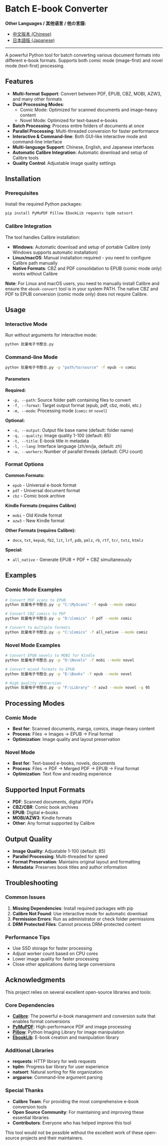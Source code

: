 # Batch E-book Converter

**Other Languages / 其他语言 / 他の言語:**
- [中文版本 (Chinese)](docx/README_中文.md)
- [日本語版 (Japanese)](docx/README_日本語.md)

---

A powerful Python tool for batch converting various document formats into different e-book formats. Supports both comic mode (image-first) and novel mode (text-first) processing.

## Features

- **Multi-format Support**: Convert between PDF, EPUB, CBZ, MOBI, AZW3, and many other formats
- **Dual Processing Modes**: 
  - Comic Mode: Optimized for scanned documents and image-heavy content
  - Novel Mode: Optimized for text-based e-books
- **Batch Processing**: Process entire folders of documents at once
- **Parallel Processing**: Multi-threaded conversion for faster performance
- **Interactive & Command-line**: Both GUI-like interactive mode and command-line interface
- **Multi-language Support**: Chinese, English, and Japanese interfaces
- **Automatic Calibre Integration**: Automatic download and setup of Calibre tools
- **Quality Control**: Adjustable image quality settings

## Installation

### Prerequisites

Install the required Python packages:

```bash
pip install PyMuPDF Pillow EbookLib requests tqdm natsort
```

### Calibre Integration

The tool handles Calibre installation:
- **Windows**: Automatic download and setup of portable Calibre (only Windows supports automatic installation)
- **Linux/macOS**: Manual installation required - you need to configure Calibre path manually
- **Native Formats**: CBZ and PDF consolidation to EPUB (comic mode only) works without Calibre

**Note**: For Linux and macOS users, you need to manually install Calibre and ensure the `ebook-convert` tool is in your system PATH. The native CBZ and PDF to EPUB conversion (comic mode only) does not require Calibre.

## Usage

### Interactive Mode

Run without arguments for interactive mode:

```bash
python 批量电子书整合.py
```

### Command-line Mode

```bash
python 批量电子书整合.py -p "path/to/source" -f epub -m comic
```

#### Parameters

**Required:**
- `-p, --path`: Source folder path containing files to convert
- `-f, --format`: Target output format (epub, pdf, cbz, mobi, etc.)
- `-m, --mode`: Processing mode (`comic` or `novel`)

**Optional:**
- `-o, --output`: Output file base name (default: folder name)
- `-q, --quality`: Image quality 1-100 (default: 85)
- `-t, --title`: E-book title in metadata
- `-l, --lang`: Interface language (zh/en/ja, default: zh)
- `-w, --workers`: Number of parallel threads (default: CPU count)

### Format Options

**Common Formats:**
- `epub` - Universal e-book format
- `pdf` - Universal document format  
- `cbz` - Comic book archive

**Kindle Formats:(requires Calibre)**
- `mobi` - Old Kindle format
- `azw3` - New Kindle format

**Other Formats (requires Calibre):**
- `docx`, `txt`, `kepub`, `fb2`, `lit`, `lrf`, `pdb`, `pmlz`, `rb`, `rtf`, `tcr`, `txtz`, `htmlz`

**Special:**
- `all_native` - Generate EPUB + PDF + CBZ simultaneously

## Examples

### Comic Mode Examples

```bash
# Convert PDF scans to EPUB
python 批量电子书整合.py -p "C:\MyScans" -f epub --mode comic

# Convert CBZ comics to PDF
python 批量电子书整合.py -p "D:\Comics" -f pdf --mode comic

# Convert to multiple formats
python 批量电子书整合.py -p "C:\Comics" -f all_native --mode comic
```

### Novel Mode Examples

```bash
# Convert EPUB novels to MOBI for Kindle
python 批量电子书整合.py -p "D:\Novels" -f mobi --mode novel

# Convert mixed formats to EPUB
python 批量电子书整合.py -p "E:\Books" -f epub --mode novel

# High quality conversion
python 批量电子书整合.py -p "F:\Library" -f azw3 --mode novel -q 95
```

## Processing Modes

### Comic Mode
- **Best for**: Scanned documents, manga, comics, image-heavy content
- **Process**: Files → Images → EPUB → Final format
- **Optimization**: Image quality and layout preservation

### Novel Mode  
- **Best for**: Text-based e-books, novels, documents
- **Process**: Files → PDF → Merged PDF → EPUB → Final format
- **Optimization**: Text flow and reading experience

## Supported Input Formats

- **PDF**: Scanned documents, digital PDFs
- **CBZ/CBR**: Comic book archives
- **EPUB**: Digital e-books
- **MOBI/AZW3**: Kindle formats
- **Other**: Any format supported by Calibre

## Output Quality

- **Image Quality**: Adjustable 1-100 (default: 85)
- **Parallel Processing**: Multi-threaded for speed
- **Format Preservation**: Maintains original layout and formatting
- **Metadata**: Preserves book titles and author information

## Troubleshooting

### Common Issues

1. **Missing Dependencies**: Install required packages with pip
2. **Calibre Not Found**: Use interactive mode for automatic download
3. **Permission Errors**: Run as administrator or check folder permissions
4. **DRM Protected Files**: Cannot process DRM-protected content

### Performance Tips

- Use SSD storage for faster processing
- Adjust worker count based on CPU cores
- Lower image quality for faster processing
- Close other applications during large conversions

## Acknowledgments

This project relies on several excellent open-source libraries and tools:

### Core Dependencies
- **[Calibre](https://calibre-ebook.com/)**: The powerful e-book management and conversion suite that enables format conversions
- **[PyMuPDF](https://pymupdf.readthedocs.io/)**: High-performance PDF and image processing
- **[Pillow](https://python-pillow.org/)**: Python Imaging Library for image manipulation
- **[EbookLib](https://github.com/aerkalov/ebooklib)**: E-book creation and manipulation library

### Additional Libraries
- **requests**: HTTP library for web requests
- **tqdm**: Progress bar library for user experience
- **natsort**: Natural sorting for file organization
- **argparse**: Command-line argument parsing

### Special Thanks
- **Calibre Team**: For providing the most comprehensive e-book conversion tools
- **Open Source Community**: For maintaining and improving these essential libraries
- **Contributors**: Everyone who has helped improve this tool

This tool would not be possible without the excellent work of these open-source projects and their maintainers.
